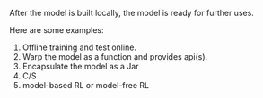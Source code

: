 After the model is built locally, the model is ready for further uses.

Here are some examples:
1. Offline training and test online.
2. Warp the model as a function and provides api(s).
3. Encapsulate the model as a Jar
4. C/S
5. model-based RL or model-free RL